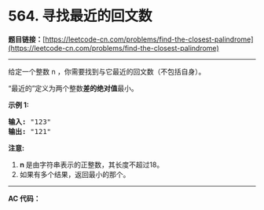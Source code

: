 # 564. 寻找最近的回文数

**题目链接：**[https://leetcode-cn.com/problems/find-the-closest-palindrome](https://leetcode-cn.com/problems/find-the-closest-palindrome)

---

<div class="content__1Y2H">
 <div class="notranslate">
  <p>给定一个整数 n ，你需要找到与它最近的回文数（不包括自身）。</p> 
  <p>“最近的”定义为两个整数<strong>差的绝对值</strong>最小。</p> 
  <p><strong>示例 1:</strong></p> 
  <pre class="language-text"><strong>输入:</strong> "123"
<strong>输出:</strong> "121"
</pre> 
  <p><strong>注意:</strong></p> 
  <ol> 
   <li><strong>n </strong>是由字符串表示的正整数，其长度不超过18。</li> 
   <li>如果有多个结果，返回最小的那个。</li> 
  </ol> 
 </div>
</div>

---

**AC 代码：**

```java

```